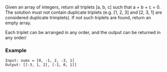 Given an array of integers, return all triplets [a, b, c] such that a + b + c = 0. The solution must not contain duplicate triplets (e.g. [1, 2, 3] and [2, 3, 1] are considered duplicate trimplets). If not such triplets are found, return an empty array.

Each triplet can be arranged in any order, and the output can be returned in any order/

### Example

```
Input: nums = [0, -1, 2, -3, 1]
Output: [[-3, 1, 2], [-1, 0, 1]]
```
